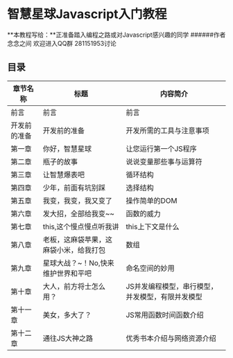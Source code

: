 # 智慧星球Javascript入门教程
**本教程写给：**正准备踏入编程之路或对Javascript感兴趣的同学
######作者   念念之间 欢迎进入QQ群 281151953讨论
##  目录
章节名称 | 标题 | 内容简介
------------ | ------------- | ------------
前言 | 前言  | 前言
开发前的准备 | 开发前的准备 | 开发所需的工具与注意事项
第一章 |你好，智慧星球 | 让您运行第一个JS程序
第二章 | 瓶子的故事 | 说说变量那些事与运算符
第三章 | 让智慧爆表吧 |循环结构
第四章 | 少年，前面有坑别踩 | 选择结构
第五章 | 我变，我变，我又变了 | 操作简单的DOM
第六章 | 发大招，全部给我变~~ | 函数的威力
第七章 | this,这个慢点慢点听我讲 | this上下文是什么
第八章 | 老板，这麻袋苹果，这麻袋小米，给我打包 | 数组
第九章 | 星球大战？~！No,快来维护世界和平吧 | 命名空间的妙用
第十章 | 大人，前方将士怎么用？ | JS并发编程模型，串行模型，并发模型，有限并发模型
第十一章| 美女，多大了？ | JS常用函数时间函数介绍
第十二章| 通往JS大神之路 | 优秀书本介绍与网络资源介绍
